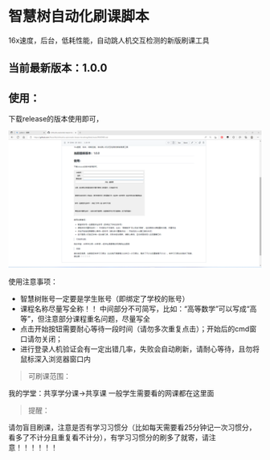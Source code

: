 # 智慧树自动化刷课脚本
16x速度，后台，低耗性能，自动跳人机交互检测的新版刷课工具



## 当前最新版本：1.0.0



## 使用：

下载release的版本使用即可，

![image](20221015.png)


使用注意事项：

* 智慧树账号一定要是学生账号（即绑定了学校的账号）
* 课程名称尽量写全称！！ 中间部分不可简写，比如：“高等数学”可以写成“高等”，但注意部分课程重名问题，尽量写全
* 点击开始按钮需要耐心等待一段时间（请勿多次重复点击）；开始后的cmd窗口请勿关闭；
* 进行登录人机验证会有一定出错几率，失败会自动刷新，请耐心等待，且勿将鼠标深入浏览器窗口内



> 可刷课范围：

我的学堂：共享学分课->共享课 一般学生需要看的网课都在这里面



> 提醒：

请勿盲目刷课，注意是否有学习习惯分（比如每天需要看25分钟记一次习惯分，看多了不计分且重复看不计分），有学习习惯分的刷多了就寄，请注意！！！！！！
